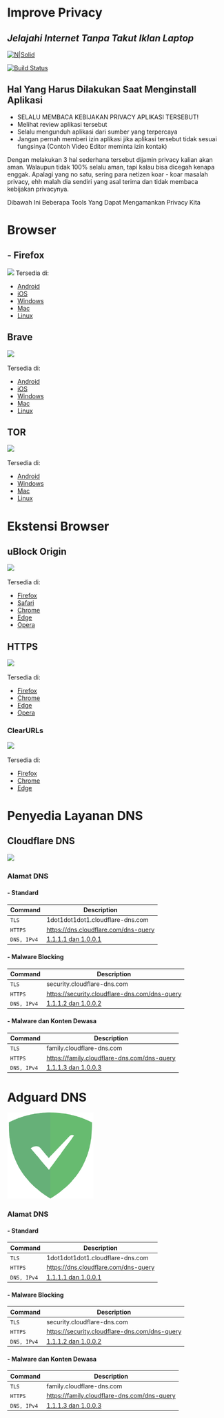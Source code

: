 
# Improve Privacy
## _Jelajahi Internet Tanpa Takut Iklan Laptop_

[![N|Solid](https://cldup.com/dTxpPi9lDf.thumb.png)](https://nodesource.com/products/nsolid)

[![Build Status](https://travis-ci.org/joemccann/dillinger.svg?branch=master)](https://travis-ci.org/joemccann/dillinger)

## Hal Yang Harus Dilakukan Saat Menginstall Aplikasi

- SELALU MEMBACA KEBIJAKAN PRIVACY APLIKASI TERSEBUT!
- Melihat review aplikasi tersebut
- Selalu mengunduh aplikasi dari sumber yang terpercaya
- Jangan pernah memberi izin aplikasi jika aplikasi tersebut tidak sesuai fungsinya (Contoh Video Editor meminta izin kontak)

Dengan melakukan 3 hal sederhana tersebut dijamin privacy kalian akan aman. Walaupun tidak 100% selalu aman, tapi kalau bisa dicegah kenapa enggak. Apalagi yang no satu, sering para netizen koar - koar masalah privacy, ehh malah dia sendiri yang asal terima dan tidak membaca kebijakan privacynya.

Dibawah Ini Beberapa Tools Yang Dapat Mengamankan Privacy Kita

# Browser
## - Firefox
![](https://upload.wikimedia.org/wikipedia/commons/6/66/Firefox_logo.png)
Tersedia di:
- [Android]()
- [iOS]()
- [Windows]()
- [Mac]()
- [Linux]()


## Brave
![](https://upload.wikimedia.org/wikipedia/commons/1/1e/Brave_icon_app.png)

Tersedia di:
- [Android]()
- [iOS]()
- [Windows]()
- [Mac]()
- [Linux]()

## TOR
![](https://upload.wikimedia.org/wikipedia/commons/c/c9/Tor_Browser_icon.svg)

Tersedia di:
- [Android]()
- [Windows]()
- [Mac]()
- [Linux]()

# Ekstensi Browser

## uBlock Origin
![](https://upload.wikimedia.org/wikipedia/commons/0/05/UBlock_Origin.svg)

Tersedia di:
- [Firefox]()
- [Safari]()
- [Chrome]()
- [Edge]()
- [Opera]()

## HTTPS
![](https://upload.wikimedia.org/wikipedia/commons/1/10/Https-everywhere-banner.png)

Tersedia di:
- [Firefox]()
- [Chrome]()
- [Edge]()
- [Opera]()

### ClearURLs
![](https://gitlab.com/uploads/-/system/group/avatar/8943985/clearurls.png)

Tersedia di:
- [Firefox]()
- [Chrome]()
- [Edge]()

# Penyedia Layanan DNS
## Cloudflare DNS
![](https://upload.wikimedia.org/wikipedia/commons/9/94/Cloudflare_Logo.png)

### Alamat DNS
#### - Standard
| Command | Description |
| --- | --- |
| `TLS` | 1dot1dot1dot1.cloudflare-dns.com |
| `HTTPS` | https://dns.cloudflare.com/dns-query |
| `DNS, IPv4` | [1.1.1.1 dan 1.0.0.1]() |

#### - Malware Blocking
| Command | Description |
| --- | --- |
| `TLS` | security.cloudflare-dns.com |
| `HTTPS` |  https://security.cloudflare-dns.com/dns-query |
| `DNS, IPv4` | [1.1.1.2 dan 1.0.0.2]() |

#### - Malware dan Konten Dewasa
| Command | Description |
| --- | --- |
| `TLS` | family.cloudflare-dns.com |
| `HTTPS` |  https://family.cloudflare-dns.com/dns-query |
| `DNS, IPv4` | [1.1.1.3 dan 1.0.0.3]() |

# Adguard DNS
<img src="https://github.com/PutuRama/colab-project/blob/Shihoko/Improve%20Privacy/AdGuard_Logo.png" width="200" height="200" />

### Alamat DNS
#### - Standard
| Command | Description |
| --- | --- |
| `TLS` | 1dot1dot1dot1.cloudflare-dns.com |
| `HTTPS` | https://dns.cloudflare.com/dns-query |
| `DNS, IPv4` | [1.1.1.1 dan 1.0.0.1]() |

#### - Malware Blocking
| Command | Description |
| --- | --- |
| `TLS` | security.cloudflare-dns.com |
| `HTTPS` |  https://security.cloudflare-dns.com/dns-query |
| `DNS, IPv4` | [1.1.1.2 dan 1.0.0.2]() |

#### - Malware dan Konten Dewasa
| Command | Description |
| --- | --- |
| `TLS` | family.cloudflare-dns.com |
| `HTTPS` |  https://family.cloudflare-dns.com/dns-query |
| `DNS, IPv4` | [1.1.1.3 dan 1.0.0.3]() |
